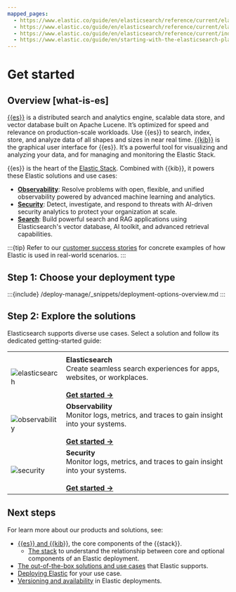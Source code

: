```yaml
---
mapped_pages:
  - https://www.elastic.co/guide/en/elasticsearch/reference/current/elasticsearch-intro-what-is-es.html
  - https://www.elastic.co/guide/en/elasticsearch/reference/current/elasticsearch-intro.html
  - https://www.elastic.co/guide/en/elasticsearch/reference/current/index.html
  - https://www.elastic.co/guide/en/starting-with-the-elasticsearch-platform-and-its-solutions/current/index.html
---
```

# Get started

## Overview [what-is-es]

[{{es}}](https://github.com/elastic/elasticsearch) is a distributed search and analytics engine, scalable data store, and vector database built on Apache Lucene. It’s optimized for speed and relevance on production-scale workloads. Use {{es}} to search, index, store, and analyze data of all shapes and sizes in near real time. [{{kib}}](https://github.com/elastic/kibana) is the graphical user interface for {{es}}. It’s a powerful tool for visualizing and analyzing your data, and for managing and monitoring the Elastic Stack. 

{{es}} is the heart of the [Elastic Stack](the-stack.md). Combined with {{kib}}, it powers these Elastic solutions and use cases:

* **[Observability](/solutions/observability.md)**: Resolve problems with open, flexible, and unified observability powered by advanced machine learning and analytics.
* **[Security](/solutions/security.md)**: Detect, investigate, and respond to threats with AI-driven security analytics to protect your organization at scale.
* **[Search](/solutions/search.md)**: Build powerful search and RAG applications using Elasticsearch's vector database, AI toolkit, and advanced retrieval capabilities.

:::{tip}
Refer to our [customer success stories](https://www.elastic.co/customers/success-stories) for concrete examples of how Elastic is used in real-world scenarios.
:::

## Step 1: Choose your deployment type

:::{include} /deploy-manage/_snippets/deployment-options-overview.md
:::

## Step 2: Explore the solutions

Elasticsearch supports diverse use cases. Select a solution and follow its dedicated getting-started guide:

|     |     |
| --- | --- |
|  |  |
| ![elasticsearch](https://www.elastic.co/docs/assets/images/elasticsearch.png "elasticsearch =50%") | **Elasticsearch**<br> Create seamless search experiences for apps, websites, or workplaces.<br><br>[**Get started →**](../solutions/search/get-started.md)<br> |
| ![observability](https://www.elastic.co/docs/assets/images/observability.png "observability =50%") | **Observability**<br> Monitor logs, metrics, and traces to gain insight into your systems.<br><br>[**Get started →**](../solutions/observability/get-started.md)<br> |
| ![security](https://www.elastic.co/docs/assets/images/security.png "security =50%") | **Security**<br> Monitor logs, metrics, and traces to gain insight into your systems.<br><br>[**Get started →**](../solutions/security/get-started.md)<br> |

## Next steps

For learn more about our products and solutions, see:

- [{{es}} and {{kib}}](introduction.md), the core components of the {{stack}}.
  - [The stack](/get-started/the-stack.md) to understand the relationship between core and optional components of an Elastic deployment.
- [The out-of-the-box solutions and use cases](/solutions/index.md) that Elastic supports.
- [Deploying Elastic](./deployment-options.md) for your use case.
- [Versioning and availability](./versioning-availability.md) in Elastic deployments.

